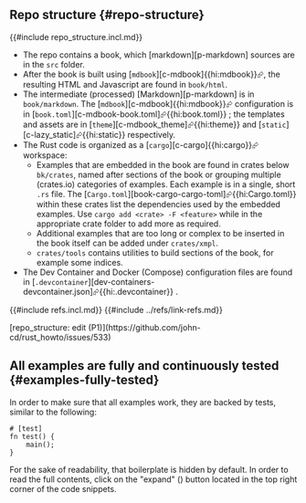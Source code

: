 ## Repo structure {#repo-structure}

{{#include repo_structure.incl.md}}

- The repo contains a book, which [markdown][p-markdown] sources are in the `src` folder.
- After the book is built using [`mdbook`][c-mdbook]{{hi:mdbook}}⮳, the resulting HTML and Javascript are found in `book/html`.
- The intermediate (processed) [Markdown][p-markdown] is in `book/markdown`. The [`mdbook`][c-mdbook]{{hi:mdbook}}⮳ configuration is in [`book.toml`][c-mdbook-book.toml]⮳{{hi:book.toml}} ; the templates and assets are in [`theme`][c-mdbook_theme]⮳{{hi:theme}}  and [`static`][c-lazy_static]⮳{{hi:static}}  respectively.
- The Rust code is organized as a [`cargo`][c-cargo]{{hi:cargo}}⮳ workspace:
  - Examples that are embedded in the book are found in crates below `bk/crates`, named after sections of the book or grouping multiple (crates.io) categories of examples. Each example is in a single, short `.rs` file. The [`Cargo.toml`][book-cargo-cargo-toml]⮳{{hi:Cargo.toml}} within these crates list the dependencies used by the embedded examples. Use `cargo add <crate> -F <feature>` while in the appropriate crate folder to add more as required.
  - Additional examples that are too long or complex to be inserted in the book itself can be added under `crates/xmpl`.
  - `crates/tools` contains utilities to build sections of the book, for example some indices.
- The Dev Container and Docker (Compose) configuration files are found in [`.devcontainer`][dev-containers-devcontainer.json]⮳{{hi:.devcontainer}} .

{{#include refs.incl.md}}
{{#include ../refs/link-refs.md}}

<div class="hidden">
[repo_structure: edit (P1)](https://github.com/john-cd/rust_howto/issues/533)

## All examples are fully and continuously tested {#examples-fully-tested}

In order to make sure that all examples work, they are backed by tests, similar to the following:

```rust,editable,noplayground
# [test]
fn test() {
    main();
}
```

For the sake of readability, that boilerplate is hidden by default. In order to read the full contents, click on the "expand" (<i class="fa fa-expand"></i>) button located in the top right corner of the code snippets.
</div>
